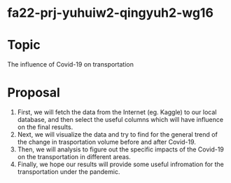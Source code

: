 # fa22-prj-yuhuiw2-qingyuh2-wg16

# Topic
The influence of Covid-19 on transportation

# Proposal
1. First, we will fetch the data from the Internet (eg. Kaggle) to our local database, and then select the useful columns which will have influence on the final results.
2. Next, we will visualize the data and try to find for the general trend of the change in trasportation volume before and after Covid-19.
3. Then, we will analysis to figure out the specific impacts of the Covid-19 on the transportation in different areas.
4. Finally, we hope our results will provide some useful infromation for the transportation under the pandemic.
